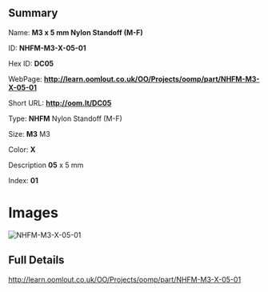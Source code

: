 

## Summary
 
Name: __M3 x 5 mm Nylon Standoff (M-F)__

ID: __NHFM-M3-X-05-01__

Hex ID: __DC05__

WebPage: __http://learn.oomlout.co.uk/OO/Projects/oomp/part/NHFM-M3-X-05-01__

Short URL: __http://oom.lt/DC05__


Type: __NHFM__ Nylon Standoff (M-F) 

Size: __M3__ M3 

Color: __X__  

Description __05__ x 5 mm 

Index: __01__


 # Images
![NHFM-M3-X-05-01](http://oomlout.com/oomp-gen/parts/NHFM-M3-X-05-01/NHFM-M3-X-05-01_420.jpg)



 ## Full Details

 http://learn.oomlout.co.uk/OO/Projects/oomp/part/NHFM-M3-X-05-01














